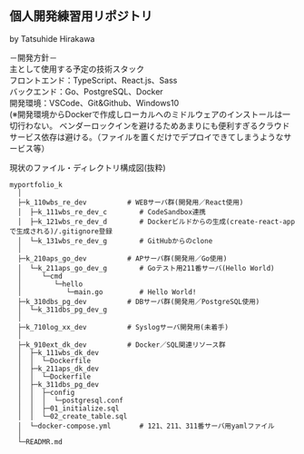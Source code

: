 ## 個人開発練習用リポジトリ
by Tatsuhide Hirakawa

－開発方針－  
主として使用する予定の技術スタック  
フロントエンド：TypeScript、React.js、Sass  
バックエンド：Go、PostgreSQL、Docker  
開発環境：VSCode、Git&Github、Windows10  
(※開発環境からDockerで作成しローカルへのミドルウェアのインストールは一切行わない。
ベンダーロックインを避けるためあまりにも便利すぎるクラウドサービス依存は避ける。（ファイルを置くだけでデプロイできてしまうようなサービス等）

現状のファイル・ディレクトリ構成図(抜粋)
```
myportfolio_k
  │
  ├─k_110wbs_re_dev          # WEBサーバ群(開発用／React使用)
  │  ├─k_111wbs_re_dev_c        # CodeSandbox連携
  │  ├─k_121wbs_re_dev_d        # Dockerビルドからの生成(create-react-appで生成される)/.gitignore登録
  │  └─k_131wbs_re_dev_g        # GitHubからのclone
  │
  ├─k_210aps_go_dev          # APサーバ群(開発用／Go使用)
  │  └─k_211aps_go_dev_g        # Goテスト用211番サーバ(Hello World)
  │     └─cmd
  │        └─hello
  │           └─main.go         # Hello World!
  ├─k_310dbs_pg_dev          # DBサーバ群(開発用／PostgreSQL使用)
  │  └─k_311dbs_pg_dev_g
  │
  ├─k_710log_xx_dev          # Syslogサーバ開発用(未着手)
  │
  ├─k_910ext_dk_dev          # Docker／SQL関連リソース群
  │  ├─k_111wbs_dk_dev
  │  │  └─Dockerfile
  │  ├─k_211aps_dk_dev
  │  │  └─Dockerfile
  │  ├─k_311dbs_pg_dev
  │  │  ├─config
  │  │  │  └─postgresql.conf
  │  │  ├─01_initialize.sql
  │  │  └─02_create_table.sql
  │  └─docker-compose.yml       # 121、211、311番サーバ用yamlファイル
  │
  └─READMR.md
```

<!--
ディレクトリ命名規則  

|桁番号|     意 味      | 記 号 |     例     | レベル感 | 備 考 |
| :---: |:---      | :---: | :---      | :---    | :---  |
|桁1|プロジェクト記号  |   k   |個人開発練習|         |       |
|  桁2  |  サーバ番号     | _101  |101サーバ   |         |       |
|&nbsp;&nbsp;&nbsp;&nbsp;〃&nbsp;&nbsp;&nbsp;&nbsp;|&nbsp;&nbsp;&nbsp;&nbsp;〃&nbsp;&nbsp;&nbsp;&nbsp;| _201  |201サーバ   |         |       |
|  〃   |&nbsp;&nbsp;&nbsp;&nbsp;&nbsp;&nbsp;&nbsp;&nbsp;&nbsp;&nbsp;&nbsp;&nbsp;&nbsp;&nbsp;&nbsp;&nbsp;〃&nbsp;&nbsp;&nbsp;&nbsp;&nbsp;&nbsp;&nbsp;&nbsp;&nbsp;&nbsp;&nbsp;&nbsp;&nbsp;&nbsp;&nbsp;&nbsp;| _202  |202サーバ   |         |       |
|  〃   |      〃        | _301  |301サーバ   |&nbsp;&nbsp;&nbsp;&nbsp;&nbsp;&nbsp;&nbsp;&nbsp;&nbsp;&nbsp;&nbsp;&nbsp;&nbsp;&nbsp;&nbsp;&nbsp;&nbsp;&nbsp;&nbsp;&nbsp;&nbsp;&nbsp;&nbsp;&nbsp;&nbsp;&nbsp;&nbsp;&nbsp;&nbsp;&nbsp;&nbsp;&nbsp;&nbsp;&nbsp;&nbsp;&nbsp;&nbsp;&nbsp;&nbsp;&nbsp;&nbsp;&nbsp;&nbsp;&nbsp;&nbsp;&nbsp;||
|  桁3  |主たる技術スタック| _re  |React.js    |作り込み中|※CodeSandbox<br>(https://codesandbox.io/s/weathered-violet-86tgok)|
|  〃   |      〃        | _go  |Golang      |将来検討予定||
|  〃   |      〃        | _re  |Rails       |錬成中||
|  〃   |      〃        | _pg  |PostgreSQL  |とりあえずサーバは立てた||
|  桁4  | サーバ種別      | _wbs  |Webサーバ   |||
|  〃   |      〃        | _aps  |APサーバ    |||
|  〃   |      〃        | _dbs  |dbサーバ    |||
|  桁5  |生成種別        |   _g   |「git clone」から生成|||
|  〃   |      〃        |   _d  |「docker compose run」から生成|||
|  〃   |      〃        |   _c  |CodeSandboxからインポート|||
-->
